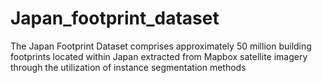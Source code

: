 # Japan_footprint_dataset
The Japan Footprint Dataset comprises approximately 50 million building footprints located within Japan extracted from Mapbox satellite imagery through the utilization of instance segmentation methods
